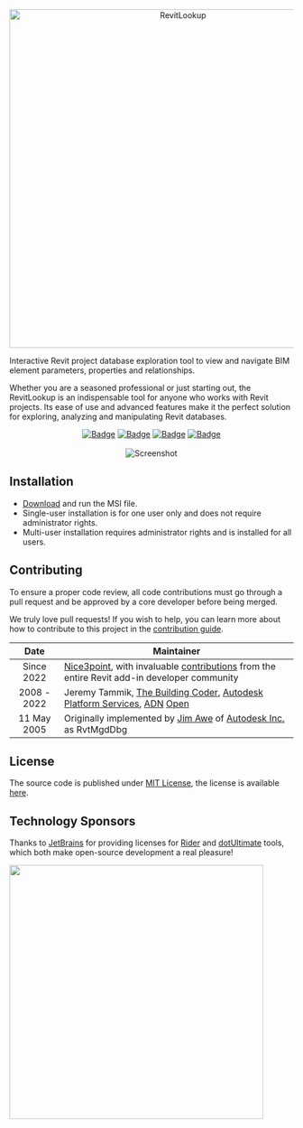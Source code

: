 <div align="center">
    <picture>
        <source media="(prefers-color-scheme: dark)" srcset="https://github-production-user-asset-6210df.s3.amazonaws.com/20504884/243138822-e25cbe43-91ce-4c90-9fbd-e0c6c9f9996c.png">
        <img alt="RevitLookup" width="600" src="https://github-production-user-asset-6210df.s3.amazonaws.com/20504884/243138821-45a22919-4865-478e-8cfe-dc6288646d44.png">
    </picture>
</div>

Interactive Revit project database exploration tool to view and navigate BIM element parameters, properties and relationships.

Whether you are a seasoned professional or just starting out, the RevitLookup is an indispensable tool for anyone who works with Revit projects. Its ease of use and advanced features make it the perfect solution for exploring, analyzing and manipulating Revit databases.
<div align="center">
<a href="https://github.com/jeremytammik/RevitLookup/releases/latest"><img src="https://img.shields.io/github/v/release/jeremytammik/RevitLookup?style=for-the-badge" alt="Badge"></a>
<a href="https://github.com/jeremytammik/RevitLookup/releases/latest"><img src="https://img.shields.io/github/downloads/jeremytammik/RevitLookup/total?style=for-the-badge" alt="Badge"></a>
<a href="https://github.com/jeremytammik/RevitLookup/commits/dev"><img src="https://img.shields.io/github/last-commit/jeremytammik/RevitLookup/dev?style=for-the-badge" alt="Badge"></a>
<a href="https://actions-badge.atrox.dev/jeremytammik/RevitLookup/goto?ref=master"><img src="https://img.shields.io/endpoint.svg?url=https%3A%2F%2Factions-badge.atrox.dev%2Fjeremytammik%2FRevitLookup%2Fbadge%3Fref%3Dmaster&style=for-the-badge" alt="Badge"></a>
</div>
<br/>
<div align="center">
<img alt="Screenshot" src="https://github.com/jeremytammik/RevitLookup/assets/20504884/e8cfa664-ee2e-4b75-9652-c0d4efe5ab7d"/>
</div>

## Installation

- [Download](https://github.com/jeremytammik/RevitLookup/releases/latest) and run the MSI file.
- Single-user installation is for one user only and does not require administrator rights.
- Multi-user installation requires administrator rights and is installed for all users.

## Contributing

To ensure a proper code review, all code contributions must go through a pull request and be approved by a core developer before being merged.

We truly love pull requests! If you wish to help, you can learn more about how to contribute to this project in the [contribution guide](Contributing.md).

|    Date     | Maintainer                                                                                                                                                                                                    |
|:-----------:|---------------------------------------------------------------------------------------------------------------------------------------------------------------------------------------------------------------|
| Since 2022  | [Nice3point](https://github.com/Nice3point), with invaluable [contributions](https://github.com/jeremytammik/RevitLookup/graphs/contributors) from the entire Revit add-in developer community                |
| 2008 - 2022 | Jeremy Tammik, [The Building Coder](http://thebuildingcoder.typepad.com), [Autodesk Platform Services](https://aps.autodesk.com/), [ADN](http://www.autodesk.com/adn) [Open](http://www.autodesk.com/adnopen) |
| 11 May 2005 | Originally implemented by [Jim Awe](https://www.linkedin.com/in/james-awe-4630a94/) of [Autodesk Inc.](https://www.autodesk.com) as RvtMgdDbg                                                                 |

## License

The source code is published under [MIT License](http://opensource.org/licenses/MIT), the license is available [here](License.md).

## Technology Sponsors

Thanks to [JetBrains](https://jetbrains.com) for providing licenses for [Rider](https://jetbrains.com/rider) and [dotUltimate](https://www.jetbrains.com/dotnet/) tools, which both
make open-source development a real pleasure!

[<img src="https://user-images.githubusercontent.com/20504884/217069735-6cb06fda-f07a-4bee-a92d-ad4dbc0ab428.png" width="450" />](https://jetbrains.com/)
